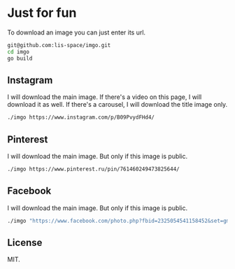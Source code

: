# Just for fun

To download an image you can just enter its url.

```bash
git@github.com:lis-space/imgo.git
cd imgo
go build
```

## Instagram

I will download the main image.
If there's a video on this page, I will download it as well.
If there's a carousel, I will download the title image only.

```bash
./imgo https://www.instagram.com/p/B09PvydFHd4/
```

## Pinterest

I will download the main image. But only if this image is public.

```bash
./imgo https://www.pinterest.ru/pin/761460249473825644/
```

## Facebook

I will download the main image. But only if this image is public.

```bash
./imgo "https://www.facebook.com/photo.php?fbid=2325054541158452&set=gm.2596952480526017&type=3&theater"
```

## License

MIT.